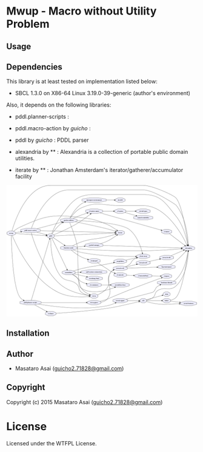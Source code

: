 
# Mwup - Macro without Utility Problem

## Usage



## Dependencies
This library is at least tested on implementation listed below:

+ SBCL 1.3.0 on X86-64 Linux 3.19.0-39-generic (author's environment)

Also, it depends on the following libraries:

+ pddl.planner-scripts :
    
+ pddl.macro-action by *guicho* :
    
+ pddl by *guicho* :
    PDDL parser
+ alexandria by ** :
    Alexandria is a collection of portable public domain utilities.
+ iterate by ** :
    Jonathan Amsterdam's iterator/gatherer/accumulator facility

![system dependency](./system-dependency.png)

## Installation

## Author

* Masataro Asai (guicho2.71828@gmail.com)

## Copyright

Copyright (c) 2015 Masataro Asai (guicho2.71828@gmail.com)

# License

Licensed under the WTFPL License.


